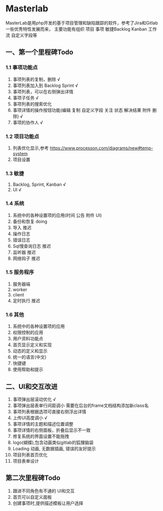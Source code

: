 # Masterlab

MasterLab是用php开发的基于项目管理和缺陷跟踪的软件，参考了Jira和Gitlab一些优秀特性发展而来，
主要功能有组织 项目 事项 敏捷Backlog Kanban 工作流 自定义字段等

## 一、第一个里程碑Todo

### 1.1 事项功能点
1. 事项列表的复制，删除            √   
2. 事项列表加入到 Backlog Sprint   √
3. 事项列表，可以在右侧弹出详情
4. 事项子任务                     √    
5. 事项列表的搜索优化
6. 事项详情的操作按钮功能(编辑 复制 自定义字段 关注 状态 解决结果 附件 删除)     √
7. 事项的协作人               √

### 1.2 项目功能点
1. 列表优化显示,参考 https://www.processon.com/diagrams/new#temp-system
2. 项目设置

### 1.3 敏捷
1. Backlog, Sprint, Kanban √
2. UI √

### 1.4 系统
1. 系统中的各种设置项的应用(时间 公告 附件 UI)
2. 备份和恢复 doing
3. 导入                                          推迟
4. 操作日志
5. 错误日志
6. Sql慢查询日志                                 推迟
7. 监听器                                        推迟
8. 网络钩子                                      推迟

### 1.5 服务程序
1. 服务器端
2. worker
3. client
4. 定时执行 推迟

### 1.6 其他
1. 系统中的各种设置项的应用     
2. 权限控制的应用              
3. 用户资料功能点      
4. 首页显示定义和实现
5. 动态的定义和显示
6. 统一的语言(中文)
7. 快捷键
8. 使用帮助和提示

## 二、UI和交互改进
1. 事项弹出层滚动优化                      √
2. 事项弹出层表单行间距调小                需要在后台的frame文档结构添加新class名
3. 事项列表根据选项可直接右侧浮出详情
4. 上传UI高度调小                        √
5. 事项详情的主题和描述位置调整
6. 事项详情的右侧面板，折叠后显示不一致
7. 修复系统的界面设置不能拖拽
8. logo(蝴蝶),包含动画类似gitlab的狐狸脑袋
9. Loading 动画, 无数据插画, 错误的友好提示
10. 项目列表首页优化 
11. 项目表单设计


## 第二次里程碑Todo

1. 跟进不同角色有不通的 UI和交互
2. 首页可以自定义面板
3. 创建事项时,提供描述模板让用户选择


